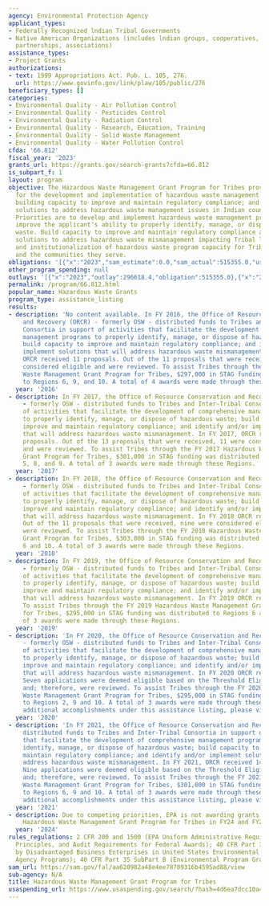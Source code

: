 ```yaml
---
agency: Environmental Protection Agency
applicant_types:
- Federally Recognized lndian Tribal Governments
- Native American Organizations (includes lndian groups, cooperatives, corporations,
  partnerships, associations)
assistance_types:
- Project Grants
authorizations:
- text: 1999 Appropriations Act. Pub. L. 105, 276.
  url: https://www.govinfo.gov/link/plaw/105/public/276
beneficiary_types: []
categories:
- Environmental Quality - Air Pollution Control
- Environmental Quality - Pesticides Control
- Environmental Quality - Radiation Control
- Environmental Quality - Research, Education, Training
- Environmental Quality - Solid Waste Management
- Environmental Quality - Water Pollution Control
cfda: '66.812'
fiscal_year: '2023'
grants_url: https://grants.gov/search-grants?cfda=66.812
is_subpart_f: 1
layout: program
objective: The Hazardous Waste Management Grant Program for Tribes provides assistance
  for the development and implementation of hazardous waste management programs; for
  building capacity to improve and maintain regulatory compliance; and for developing
  solutions to address hazardous waste management issues in Indian country. Funding
  Priorities are to develop and implement hazardous waste management programs that
  improve the applicant's ability to properly identify, manage, or dispose of hazardous
  waste. Build capacity to improve and maintain regulatory compliance and develop
  solutions to address hazardous waste mismanagement impacting Tribal lands. Development
  and institutionalization of hazardous waste program capacity for Tribal governments
  and the communities they serve.
obligations: '[{"x":"2023","sam_estimate":0.0,"sam_actual":515355.0,"usa_spending_actual":515355.0},{"x":"2024","sam_estimate":0.0,"sam_actual":600000.0,"usa_spending_actual":600000.0},{"x":"2025","sam_estimate":0.0,"sam_actual":0.0,"usa_spending_actual":0.0}]'
other_program_spending: null
outlays: '[{"x":"2023","outlay":296618.4,"obligation":515355.0},{"x":"2024","outlay":739.57,"obligation":600000.0},{"x":"2025","outlay":0.0,"obligation":0.0}]'
permalink: /program/66.812.html
popular_name: Hazardous Waste Grants
program_type: assistance_listing
results:
- description: 'No content available. In FY 2016, the Office of Resource Conservation
    and Recovery (ORCR) - formerly OSW - distributed funds to Tribes and Inter-Tribal
    Consortia in support of activities that facilitate the development of comprehensive
    management programs to properly identify, manage, or dispose of hazardous waste;
    build capacity to improve and maintain regulatory compliance; and identify and/or
    implement solutions that will address hazardous waste mismanagement. In FY 2016,
    ORCR received 11 proposals. Out of the 11 proposals that were received, 9 were
    considered eligible and were reviewed. To assist Tribes through the FY 2016 Hazardous
    Waste Management Grant Program for Tribes, $297,000 in STAG funding was distributed
    to Regions 6, 9, and 10. A total of 4 awards were made through these Regions. '
  year: '2016'
- description: In FY 2017, the Office of Resource Conservation and Recovery (ORCR)
    - formerly OSW - distributed funds to Tribes and Inter-Tribal Consortia in support
    of activities that facilitate the development of comprehensive management programs
    to properly identify, manage, or dispose of hazardous waste; build capacity to
    improve and maintain regulatory compliance; and identify and/or implement solutions
    that will address hazardous waste mismanagement. In FY 2017, ORCR received 13
    proposals. Out of the 13 proposals that were received, 11 were considered eligible
    and were reviewed. To assist Tribes through the FY 2017 Hazardous Waste Management
    Grant Program for Tribes, $301,000 in STAG funding was distributed to Regions
    5, 8, and 9. A total of 3 awards were made through these Regions.
  year: '2017'
- description: In FY 2018, the Office of Resource Conservation and Recovery (ORCR)
    - formerly OSW - distributed funds to Tribes and Inter-Tribal Consortia in support
    of activities that facilitate the development of comprehensive management programs
    to properly identify, manage, or dispose of hazardous waste; build capacity to
    improve and maintain regulatory compliance; and identify and/or implement solutions
    that will address hazardous waste mismanagement. In FY 2018 ORCR received 11 proposals.
    Out of the 11 proposals that were received, nine were considered eligible and
    were reviewed. To assist Tribes through the FY 2018 Hazardous Waste Management
    Grant Program for Tribes, $303,000 in STAG funding was distributed to Regions
    6 and 10. A total of 3 awards were made through these Regions.
  year: '2018'
- description: In FY 2019, the Office of Resource Conservation and Recovery (ORCR)
    - formerly OSW - distributed funds to Tribes and Inter-Tribal Consortia in support
    of activities that facilitate the development of comprehensive management programs
    to properly identify, manage, or dispose of hazardous waste; build capacity to
    improve and maintain regulatory compliance; and identify and/or implement solutions
    that will address hazardous waste mismanagement. In FY 2019 ORCR received 10 applications.
    To assist Tribes through the FY 2019 Hazardous Waste Management Grant Program
    for Tribes, $295,000 in STAG funding was distributed to Regions 6 and 10. A total
    of 3 awards were made through these Regions.
  year: '2019'
- description: 'In FY 2020, the Office of Resource Conservation and Recovery (ORCR)
    - formerly OSW - distributed funds to Tribes and Inter-Tribal Consortia in support
    of activities that facilitate the development of comprehensive management programs
    to properly identify, manage, or dispose of hazardous waste; build capacity to
    improve and maintain regulatory compliance; and identify and/or implement solutions
    that will address hazardous waste mismanagement. In FY 2020 ORCR received 8 applications.
    Seven applications were deemed eligible based on the Threshold Eligibility Criteria
    and; therefore, were reviewed. To assist Tribes through the FY 2020 Hazardous
    Waste Management Grant Program for Tribes, $295,000 in STAG funding was distributed
    to Regions 2, 9 and 10. A total of 3 awards were made through these Regions.  For
    additional accomplishments under this assistance listing, please visit: https://www.epa.gov/tribal-lands/2020-olem-tribal-accomplishments'
  year: '2020'
- description: 'In FY 2021, the Office of Resource Conservation and Recovery (ORCR)
    distributed funds to Tribes and Inter-Tribal Consortia in support of activities
    that facilitate the development of comprehensive management programs to properly
    identify, manage, or dispose of hazardous waste; build capacity to improve and
    maintain regulatory compliance; and identify and/or implement solutions that will
    address hazardous waste mismanagement. In FY 2021, ORCR received 14 applications.
    Nine applications were deemed eligible based on the Threshold Eligibility Criteria
    and; therefore, were reviewed. To assist Tribes through the FY 2021 Hazardous
    Waste Management Grant Program for Tribes, $301,000 in STAG funding was distributed
    to Regions 6, 9 and 10. A total of 3 awards were made through these Regions. For
    additional accomplishments under this assistance listing, please visit: https://www.epa.gov/tribal-lands/2020-olem-tribal-accomplishments.'
  year: '2021'
- description: Due to competing priorities, EPA is not awarding grants through the
    Hazardous Waste Management Grant Program for Tribes in FY24 and FY25.
  year: '2024'
rules_regulations: 2 CFR 200 and 1500 (EPA Uniform Administrative Requirements, Cost
  Principles, and Audit Requirements for Federal Awards); 40 CFR Part 33 (Participation
  by Disadvantaged Business Enterprises in United States Environmental Protection
  Agency Programs); 40 CFR Part 35 SubPart B (Environmental Program Grants for Tribes).
sam_url: https://sam.gov/fal/aa620982a48e4ee78709316b4595ad88/view
sub-agency: N/A
title: Hazardous Waste Management Grant Program for Tribes
usaspending_url: https://www.usaspending.gov/search/?hash=4d6ea7dcc10a40f1913cd1ea314531a0
---
```

